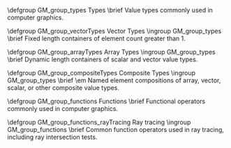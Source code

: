 \defgroup GM_group_types Types
\brief Value types commonly used in computer graphics.

\defgroup GM_group_vectorTypes Vector Types
\ingroup GM_group_types
\brief Fixed length containers of element count greater than 1.

\defgroup GM_group_arrayTypes Array Types
\ingroup GM_group_types
\brief Dynamic length containers of scalar and vector value types.

\defgroup GM_group_compositeTypes Composite Types
\ingroup GM_group_types
\brief \em Named element compositions of array, vector, scalar, or other composite value types.

\defgroup GM_group_functions Functions
\brief Functional operators commonly used in computer graphics.

\defgroup GM_group_functions_rayTracing Ray tracing
\ingroup GM_group_functions
\brief Common function operators used in ray tracing, including ray intersection tests.

